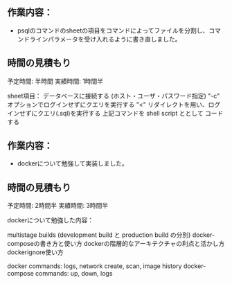 ## 作業内容：
* psqlのコマンドのsheetの項目をコマンドによってファイルを分割し、コマンドラインパラメータを受け入れるように書き直しました。
## 時間の見積もり
予定時間: 半時間
実績時間: 1時間半

sheet項目：
データベースに接続する (ホスト・ユーザ・パスワード指定)
"-c" オプションでログインせずにクエリを実行する
"<" リダイレクトを用い、ログインせずにクエリ(.sql)を実行する
上記コマンドを shell script ととして コードする

## 作業内容：
* dockerについて勉強して実装しました。
## 時間の見積もり
予定時間: 2時間半
実績時間: 3時間半

dockerについて勉強した内容：

multistage builds (development build と production build の分別)
docker-composeの書き方と使い方
dockerの階層的なアーキテクチャの利点と活かし方
dockerignore使い方

docker commands: logs, network create, scan, image history
docker-compose commands: up, down, logs
